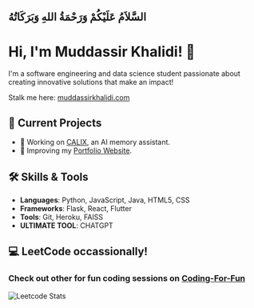 ## السَّلاَمُ عَلَيْكُمْ وَرَحْمَةُ اللهِ وَبَرَكَاتُهُ 
# Hi, I'm Muddassir Khalidi! 👋
I'm a software engineering and data science student passionate about creating innovative solutions that make an impact!

Stalk me here: [muddassirkhalidi.com](https://muddassirkhalidi.com)

## 🚀 Current Projects

- 🌱 Working on [CALIX](https://github.com/MuddassirKhalidi/C.A.L.I.X.git), an AI memory assistant.
- 🔧 Improving my [Portfolio Website](https://muddassirkhalidi.com).

## 🛠️ Skills & Tools

- **Languages**: Python, JavaScript, Java, HTML5, CSS
- **Frameworks**: Flask, React, Flutter
- **Tools**: Git, Heroku, FAISS
- **ULTIMATE TOOL**: CHATGPT

## 💻 LeetCode occassionally!
### Check out other for fun coding sessions on [Coding-For-Fun](https://github.com/MuddassirKhalidi/code-for-fun.git)
![Leetcode Stats](https://leetcard.jacoblin.cool/MuddassirKhalidi?theme=dark)



